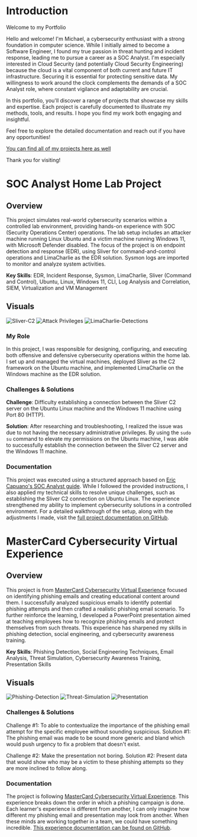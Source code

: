 # Introduction
Welcome to my Portfolio

Hello and welcome! I'm Michael, a cybersecurity enthusiast with a strong foundation in computer science. While I initially aimed to become a Software Engineer, I found my true passion in threat hunting and incident response, leading me to pursue a career as a SOC Analyst. I'm especially interested in Cloud Security (and potentially Cloud Security Engineering) because the cloud is a vital component of both current and future IT infrastructure. Securing it is essential for protecting sensitive data. My willingness to work around the clock complements the demands of a SOC Analyst role, where constant vigilance and adaptability are crucial.

In this portfolio, you'll discover a range of projects that showcase my skills and expertise. Each project is carefully documented to illustrate my methods, tools, and results. I hope you find my work both engaging and insightful.

Feel free to explore the detailed documentation and reach out if you have any opportunities!

[You can find all of my projects here as well](https://github.com/michaellu0310?tab=repositories)

Thank you for visiting!

# SOC Analyst Home Lab Project

## Overview

This project simulates real-world cybersecurity scenarios within a controlled lab environment, providing hands-on experience with SOC (Security Operations Center) operations. The lab setup includes an attacker machine running Linux Ubuntu and a victim machine running Windows 11, with Microsoft Defender disabled. The focus of the project is on endpoint detection and response (EDR), using Sliver for command-and-control operations and LimaCharlie as the EDR solution. Sysmon logs are imported to monitor and analyze system activities.

**Key Skills**: EDR, Incident Response, Sysmon, LimaCharlie, Sliver (Command and Control), Ubuntu, Linux, Windows 11, CLI, Log Analysis and Correlation, SIEM, Virtualization and VM Management

## Visuals

![Sliver-C2](https://github.com/user-attachments/assets/8a48095c-e7fb-401c-b75a-fa29f66640e4)
![Attack Privileges](https://github.com/user-attachments/assets/bfdea9d5-591c-4d09-b0e7-98f013ec8124)
![LimaCharlie-Detections](https://github.com/user-attachments/assets/d4cb0ce6-c667-4a07-b7a7-79fea6f73b1f)

### My Role

In this project, I was responsible for designing, configuring, and executing both offensive and defensive cybersecurity operations within the home lab. I set up and managed the virtual machines, deployed Sliver as the C2 framework on the Ubuntu machine, and implemented LimaCharlie on the Windows machine as the EDR solution.

### Challenges & Solutions

**Challenge**: Difficulty establishing a connection between the Sliver C2 server on the Ubuntu Linux machine and the Windows 11 machine using Port 80 (HTTP).

**Solution**: After researching and troubleshooting, I realized the issue was due to not having the necessary administrative privileges. By using the `sudo su` command to elevate my permissions on the Ubuntu machine, I was able to successfully establish the connection between the Sliver C2 server and the Windows 11 machine.

### Documentation

This project was executed using a structured approach based on [Eric Capuano's SOC Analyst guide](https://blog.ecapuano.com/p/so-you-want-to-be-a-soc-analyst-intro). While I followed the provided instructions, I also applied my technical skills to resolve unique challenges, such as establishing the Sliver C2 connection on Ubuntu Linux. The experience strengthened my ability to implement cybersecurity solutions in a controlled environment. For a detailed walkthrough of the setup, along with the adjustments I made, visit the [full project documentation on GitHub](https://github.com/michaellu0310/SOC-Analyst-Home-Lab).



# MasterCard Cybersecurity Virtual Experience

## Overview
This project is from [MasterCard Cybersecurity Virtual Experience](https://www.theforage.com/simulations/mastercard/cybersecurity-t8ye) focused on identifying phishing emails and creating educational content around them. I successfully analyzed suspicious emails to identify potential phishing attempts and then crafted a realistic phishing email scenario. To further reinforce the learning, I developed a PowerPoint presentation aimed at teaching employees how to recognize phishing emails and protect themselves from such threats. This experience has sharpened my skills in phishing detection, social engineering, and cybersecurity awareness training.

**Key Skills**: Phishing Detection, Social Engineering Techniques, Email Analysis, Threat Simulation, Cybersecurity Awareness Training, Presentation Skills

## Visuals
![Phishing-Detection](https://github.com/user-attachments/assets/baa14f01-2a88-4bdf-9abb-5ab01ef26ea1)
![Threat-Simulation](https://github.com/user-attachments/assets/d4bc6748-f8bb-4d4c-9093-18b9579cbfe8)
![Presentation](https://github.com/user-attachments/assets/ab772250-28bc-434a-b2a8-cde668694d41)

### Challenges & Solutions
Challenge #1: To able to contextualize the importance of the phishing email attempt for the specific employee without sounding suspicious.
Solution #1: The phishing email was made to be sound more generic and bland which would push urgency to fix a problem that doesn't exist.


Challenge #2: Make the presentation not boring.
Solution #2: Present data that would show who may be a victim to these phishing attempts so they are more inclined to follow along.


### Documentation
The project is following [MasterCard Cybersecurity Virtual Experience](https://www.theforage.com/simulations/mastercard/cybersecurity-t8ye). This experience breaks down the order in which a phishing campaign is done. Each learner's experience is different from another, I can only imagine how different  my phishing email and presentation may look from another. When these minds are working together in a team, we could have something incredible. [This experience documentation can be found on GitHub](https://github.com/michaellu0310/mastercard-forage-simulation).
